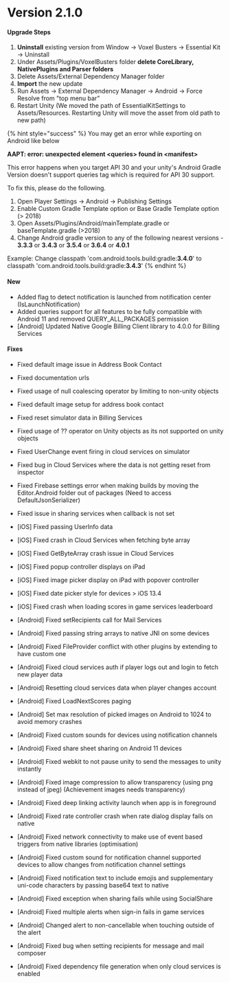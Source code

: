 # Version 2.1.0

#### Upgrade Steps

1. **Uninstall** existing version from Window -> Voxel Busters -> Essential Kit -> Uninstall
2. Under Assets/Plugins/VoxelBusters folder **delete CoreLibrary, NativePlugins and Parser folders**
3. Delete Assets/External Dependency Manager folder
4. **Import** the new update
5. Run Assets -> External Dependency Manager -> Android -> Force Resolve from "top menu bar"
6. Restart Unity (We moved the path of EssentialKitSettings to Assets/Resources. Restarting Unity will move the asset from old path to new path)

{% hint style="success" %}
You may get an error while exporting on Android like below

**AAPT: error: unexpected element \<queries> found in \<manifest>**

This error happens when you target API 30 and your unity's Android Gradle Version doesn't support queries tag which is required for API 30 support.

To fix this, please do the following.

1. Open Player Settings -> Android -> Publishing Settings
2. Enable Custom Gradle Template option or Base Gradle Template option (> 2018)
3. Open Assets/Plugins/Android/mainTemplate.gradle or baseTemplate.gradle (>2018)
4. Change Android gradle version to any of the following nearest versions - **3.3.3** or **3.4.3** or **3.5.4** or **3.6.4** or **4.0.1**&#x20;

Example: Change classpath 'com.android.tools.build:gradle:**3.4.0**' to classpath 'com.android.tools.build:gradle:**3.4.3**'
{% endhint %}



#### New

* Added flag to detect notification is launched from notification center (IsLaunchNotification)
* Added queries support for all features to be fully compatible with Android 11 and removed QUERY\_ALL\_PACKAGES permission
* \[Android] Updated Native Google Billing Client library to 4.0.0 for Billing Services

#### Fixes

* Fixed default image issue in Address Book Contact
* Fixed documentation urls
* Fixed usage of null coalescing operator by limiting to non-unity objects
* Fixed default image setup for address book contact
* Fixed reset simulator data in Billing Services
* Fixed usage of ?? operator on Unity objects as its not supported on unity objects
* Fixed UserChange event firing in cloud services on simulator
* Fixed bug in Cloud Services where the data is not getting reset from inspector
* Fixed Firebase settings error when making builds by moving the Editor.Android folder out of packages (Need to access DefaultJsonSerializer)
* Fixed issue in sharing services when callback is not set



* \[iOS] Fixed passing UserInfo data
* \[iOS] Fixed crash in Cloud Services when fetching byte array
* \[iOS] Fixed GetByteArray crash issue in Cloud Services
* \[iOS] Fixed popup controller displays on iPad
* \[iOS] Fixed image picker display on iPad with popover controller
* \[iOS] Fixed date picker style for devices > iOS 13.4
* \[iOS] Fixed crash when loading scores in game services leaderboard



* \[Android] Fixed setRecipients call for Mail Services
* \[Android] Fixed passing string arrays to native JNI on some devices
* \[Android] Fixed FileProvider conflict with other plugins by extending to have custom one
* \[Android] Fixed cloud services auth if player logs out and login to fetch new player data
* \[Android] Resetting cloud services data when player changes account
* \[Android] Fixed LoadNextScores paging
* \[Android] Set max resolution of picked images on Android to 1024 to avoid memory crashes
* \[Android] Fixed custom sounds for devices using notification channels
* \[Android] Fixed share sheet sharing on Android 11 devices
* \[Android] Fixed webkit to not pause unity to send the messages to unity instantly
* \[Android] Fixed image compression to allow transparency (using png instead of jpeg) (Achievement images needs transparency)
* \[Android] Fixed deep linking activity launch when app is in foreground
* \[Android] Fixed rate controller crash when rate dialog display fails on native
* \[Android] Fixed network connectivity to make use of event based triggers from native libraries (optimisation)
* \[Android] Fixed custom sound for notification channel supported devices to allow changes from notification channel settings
* \[Android] Fixed notification text to include emojis and supplementary uni-code characters by passing base64 text to native
* \[Android] Fixed exception when sharing fails while using SocialShare
* \[Android] Fixed multiple alerts when sign-in fails in game services
* \[Android] Changed alert to non-cancellable when touching outside of the alert
* \[Android] Fixed bug when setting recipients for message and mail composer
* \[Android] Fixed dependency file generation when only cloud services is enabled
